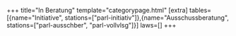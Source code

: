 +++
title="In Beratung"
template="categorypage.html"
[extra]
tables=[{name="Initiative", stations=["parl-initiativ"]},{name="Ausschussberatung", stations=["parl-ausschber", "parl-vollvlsg"]}]
laws=[]
+++
